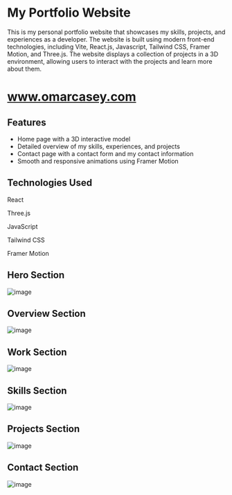 # My Portfolio Website
This is my personal portfolio website that showcases my skills, projects, and experiences as a developer. The website is built using modern front-end technologies, including Vite, React.js, Javascript, Tailwind CSS, Framer Motion, and Three.js. The website displays a collection of projects in a 3D environment, allowing users to interact with the projects and learn more about them.

# www.omarcasey.com

## Features
- Home page with a 3D interactive model
- Detailed overview of my skills, experiences, and projects
- Contact page with a contact form and my contact information
- Smooth and responsive animations using Framer Motion
## Technologies Used
React

Three.js

JavaScript

Tailwind CSS

Framer Motion

## Hero Section
![image](https://user-images.githubusercontent.com/90979468/223497534-4f213584-2f89-4fc2-83e1-8db5e0c7a274.png)

## Overview Section
![image](https://user-images.githubusercontent.com/90979468/223498048-fdb5f98b-48b3-4f91-b003-d51a01a6025a.png)

## Work Section
![image](https://user-images.githubusercontent.com/90979468/223498567-686bcc26-e009-48cb-abf0-3a84189beb8d.png)

## Skills Section
![image](https://user-images.githubusercontent.com/90979468/223498680-8e70b478-a634-4b90-88f5-e7d87a6d7bb0.png)

## Projects Section
![image](https://user-images.githubusercontent.com/90979468/223497694-bba68d53-8a1d-42e6-80db-a711cba31dfd.png)

## Contact Section
![image](https://user-images.githubusercontent.com/90979468/223497832-b4f025fe-5e68-41cd-a6a2-ad3f2ad433d8.png)

